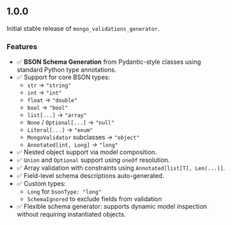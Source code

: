 ## 1.0.0

Initial stable release of `mongo_validations_generator`.

### Features

- ✅ **BSON Schema Generation** from Pydantic-style classes using standard Python type annotations.
- ✅ Support for core BSON types:
  - `str` → `"string"`
  - `int` → `"int"`
  - `float` → `"double"`
  - `bool` → `"bool"`
  - `list[...]` → `"array"`
  - `None` / `Optional[...]` → `"null"`
  - `Literal[...]` → `"enum"`
  - `MongoValidator` subclasses → `"object"`
  - `Annotated[int, Long]` → `"long"`
- ✅ Nested object support via model composition.
- ✅ `Union` and `Optional` support using `oneOf` resolution.
- ✅ Array validation with constraints using `Annotated[list[T], Len(...)]`.
- ✅ Field-level schema descriptions auto-generated.
- ✅ Custom types:
  - `Long` for `bsonType: "long"`
  - `SchemaIgnored` to exclude fields from validation
- ✅ Flexible schema generator: supports dynamic model inspection without requiring instantiated objects.
